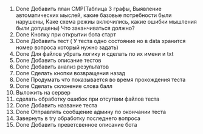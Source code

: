 1. Done Добавить план СМР(Таблица 3 графы, Выявление автоматических мыслей, какие базовые потребности были нарушены, Каке схема режиы включились, какие ошибки мышления были допущены) Что заканчиваться должно?
2. Done Кнопку при открытии бота старт
3. Done Добавить тест ( У теста одно состояние но в data хранится номер вопроса который нужно задать)
4. Done Для файлов убрать логику и сделать по их имени и txt
5. Done Добавить описание тестов
6. Done Добавить анализ результатов
7. Done Сделать кнопки возвращения назад
8. Done Продумать что показывается во время прохождения теста
9. Done Сделать склонение слова балл
10. Выложить на сервер
11. сделать обработку ошибок при отсутвии файлов теста
12. Done Добавить название теста
13. Done Отправлять сообщение админу по окончании теста
14. Завернуть в try обработку последнего вопроса
15. Done Добавить преветсвенное описание бота